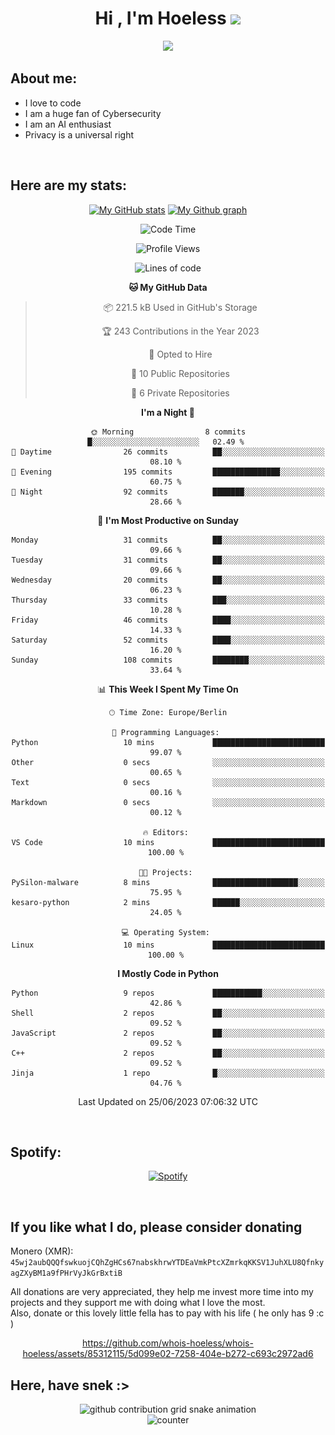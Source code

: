 <h1 align="center">Hi , I'm Hoeless <img src="https://media.giphy.com/media/hvRJCLFzcasrR4ia7z/giphy.gif" width="35"></h1>
<p align="center">
  <a href="https://github.com/whois-hoeless"><img src="https://readme-typing-svg.demolab.com?font=Roboto+Mono&weight=300&size=28&duration=4000&pause=100&color=C109F7&center=true&vCenter=true&width=580&height=127&lines=I'm+a+programmer;I'm+an+AI+enthusiast;I'm+a+big+fan+of+Neural+Networks;I'm+interested+in+Computer+Science;I+love+Cybersecurity;By+the+way+I+use+Arch+%F0%9F%92%80"></a>
</p>

## About me:

- I love to code
- I am a huge fan of Cybersecurity
- I am an AI enthusiast
- Privacy is a universal right

<br>

## Here are my stats:

<div align="center">
    
 [![My GitHub stats](https://github-readme-stats.vercel.app/api?username=whois-hoeless&count_private=true&show_icons=true&theme=radical)](https://github.com/whois-hoeless)
 [![My Github graph](http://github-profile-summary-cards.vercel.app/api/cards/profile-details?username=whois-hoeless&theme=radical)](https://github.com/whois-hoeless)

<!--START_SECTION:waka-->
![Code Time](http://img.shields.io/badge/Code%20Time-40%20hrs%2043%20mins-blue)

![Profile Views](http://img.shields.io/badge/Profile%20Views-10-blue)

![Lines of code](https://img.shields.io/badge/From%20Hello%20World%20I%27ve%20Written-27.0%20thousand%20lines%20of%20code-blue)

**🐱 My GitHub Data** 

> 📦 221.5 kB Used in GitHub's Storage 
 > 
> 🏆 243 Contributions in the Year 2023
 > 
> 💼 Opted to Hire
 > 
> 📜 10 Public Repositories 
 > 
> 🔑 6 Private Repositories 
 > 
**I'm a Night 🦉** 

```text
🌞 Morning                8 commits           █░░░░░░░░░░░░░░░░░░░░░░░░   02.49 % 
🌆 Daytime                26 commits          ██░░░░░░░░░░░░░░░░░░░░░░░   08.10 % 
🌃 Evening                195 commits         ███████████████░░░░░░░░░░   60.75 % 
🌙 Night                  92 commits          ███████░░░░░░░░░░░░░░░░░░   28.66 % 
```
📅 **I'm Most Productive on Sunday** 

```text
Monday                   31 commits          ██░░░░░░░░░░░░░░░░░░░░░░░   09.66 % 
Tuesday                  31 commits          ██░░░░░░░░░░░░░░░░░░░░░░░   09.66 % 
Wednesday                20 commits          ██░░░░░░░░░░░░░░░░░░░░░░░   06.23 % 
Thursday                 33 commits          ███░░░░░░░░░░░░░░░░░░░░░░   10.28 % 
Friday                   46 commits          ████░░░░░░░░░░░░░░░░░░░░░   14.33 % 
Saturday                 52 commits          ████░░░░░░░░░░░░░░░░░░░░░   16.20 % 
Sunday                   108 commits         ████████░░░░░░░░░░░░░░░░░   33.64 % 
```


📊 **This Week I Spent My Time On** 

```text
🕑︎ Time Zone: Europe/Berlin

💬 Programming Languages: 
Python                   10 mins             █████████████████████████   99.07 % 
Other                    0 secs              ░░░░░░░░░░░░░░░░░░░░░░░░░   00.65 % 
Text                     0 secs              ░░░░░░░░░░░░░░░░░░░░░░░░░   00.16 % 
Markdown                 0 secs              ░░░░░░░░░░░░░░░░░░░░░░░░░   00.12 % 

🔥 Editors: 
VS Code                  10 mins             █████████████████████████   100.00 % 

🐱‍💻 Projects: 
PySilon-malware          8 mins              ███████████████████░░░░░░   75.95 % 
kesaro-python            2 mins              ██████░░░░░░░░░░░░░░░░░░░   24.05 % 

💻 Operating System: 
Linux                    10 mins             █████████████████████████   100.00 % 
```

**I Mostly Code in Python** 

```text
Python                   9 repos             ███████████░░░░░░░░░░░░░░   42.86 % 
Shell                    2 repos             ██░░░░░░░░░░░░░░░░░░░░░░░   09.52 % 
JavaScript               2 repos             ██░░░░░░░░░░░░░░░░░░░░░░░   09.52 % 
C++                      2 repos             ██░░░░░░░░░░░░░░░░░░░░░░░   09.52 % 
Jinja                    1 repo              █░░░░░░░░░░░░░░░░░░░░░░░░   04.76 % 
```




 Last Updated on 25/06/2023 07:06:32 UTC
<!--END_SECTION:waka-->
</div>
<br>

## Spotify:

<div align="center">

[![Spotify](https://whois-hoeless.vercel.app/api/spotify?background_color=0d1117&border_color=090d13)](https://open.spotify.com/user/heanchenhorst)
</div>

<br>

## If you like what I do, please consider donating

Monero (XMR): ```45wj2aubQQQfswkuojCQhZgHCs67nabskhrwYTDEaVmkPtcXZmrkqKKSV1JuhXLU8QfnkyagZXyBM1a9fPHrVyJkGrBxtiB```

All donations are very appreciated, they help me invest more time into my projects and they support me with doing what I love the most.  
Also, donate or this lovely little fella has to pay with his life (  he only has 9 :c  )

<div align="center">


https://github.com/whois-hoeless/whois-hoeless/assets/85312115/5d099e02-7258-404e-b272-c693c2972ad6


</div>

## Here, have snek :>
<div align="center">
<picture>
  <source media="(prefers-color-scheme: dark)" srcset="https://raw.githubusercontent.com/whois-hoeless/whois-hoeless/output/github-contribution-grid-snake-dark.svg">
  <source media="(prefers-color-scheme: light)" srcset="https://raw.githubusercontent.com/whois-hoeless/whois-hoeless/output/github-contribution-grid-snake.svg">
  <img alt="github contribution grid snake animation" src="https://raw.githubusercontent.com/whois-hoeless/whois-hoeless/output/github-contribution-grid-snake.svg">
</div>

<div align="center">
  <img src="https://moe-counter.glitch.me/get/@hoeless_count?theme=rule34" alt="counter" />
</div>
